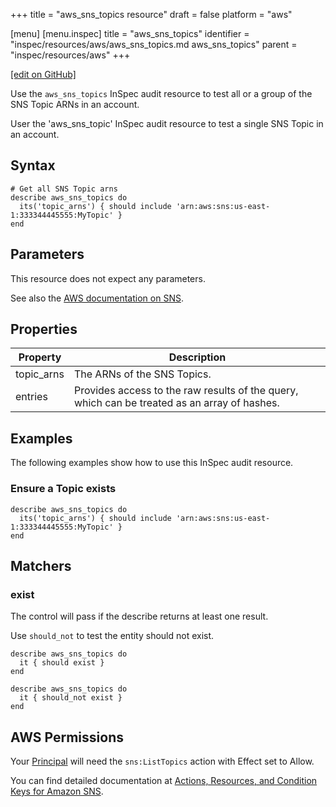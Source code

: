 +++
title = "aws_sns_topics resource"
draft = false
platform = "aws"

[menu]
  [menu.inspec]
    title = "aws_sns_topics"
    identifier = "inspec/resources/aws/aws_sns_topics.md aws_sns_topics"
    parent = "inspec/resources/aws"
+++

[\[edit on GitHub\]](https://github.com/inspec/inspec-aws/blob/master/docs/resources/aws_sns_topics.md)

Use the `aws_sns_topics` InSpec audit resource to test all or a group of the SNS Topic ARNs in an account.

User the 'aws_sns_topic' InSpec audit resource to test a single SNS Topic in an account.

## Syntax

    # Get all SNS Topic arns
    describe aws_sns_topics do
      its('topic_arns') { should include 'arn:aws:sns:us-east-1:333344445555:MyTopic' }
    end

## Parameters

This resource does not expect any parameters.

See also the [AWS documentation on SNS](https://docs.aws.amazon.com/sns/latest/dg/sns-getting-started.html).

## Properties

| Property   | Description                                                                                  |
| ---------- | -------------------------------------------------------------------------------------------- |
| topic_arns | The ARNs of the SNS Topics.                                                                  |
| entries    | Provides access to the raw results of the query, which can be treated as an array of hashes. |

## Examples

The following examples show how to use this InSpec audit resource.

### Ensure a Topic exists

    describe aws_sns_topics do
      its('topic_arns') { should include 'arn:aws:sns:us-east-1:333344445555:MyTopic' }
    end

## Matchers

### exist

The control will pass if the describe returns at least one result.

Use `should_not` to test the entity should not exist.

    describe aws_sns_topics do
      it { should exist }
    end

    describe aws_sns_topics do
      it { should_not exist }
    end

## AWS Permissions

Your [Principal](https://docs.aws.amazon.com/IAM/latest/UserGuide/intro-structure.html#intro-structure-principal) will need the `sns:ListTopics` action with Effect set to Allow.

You can find detailed documentation at [Actions, Resources, and Condition Keys for Amazon SNS](https://docs.aws.amazon.com/IAM/latest/UserGuide/list_amazonsns.html).
